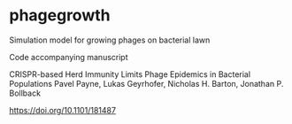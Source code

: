 # phagegrowth
Simulation model for growing phages on bacterial lawn

Code accompanying manuscript

CRISPR-based Herd Immunity Limits Phage Epidemics in Bacterial Populations
Pavel Payne, Lukas Geyrhofer, Nicholas H. Barton, Jonathan P. Bollback

https://doi.org/10.1101/181487
